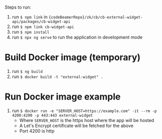 
Steps to run:
1. run `$ npm link` in `{codeBeamerRepo}/zk/cb/cb-external-widget-api/packages/cb-widget-api`
2. run `$ npm link cb-widget-api`
3. run `$ npm install` 
4. run `$ npx ng serve` to run the application in development mode

# Build Docker image (temporary)
1. run `$ ng build`
2. run `$ docker build -t "external-widget" .`

# Run Docker image example
1. run `$ docker run -e "SERVER_HOST=https://example.com" -it --rm -p 4200:4200 -p 443:443 external-widget`
   * Where `SERVER_HOST` is the https host where the app will be hosted
   * A Let's Encrypt certificate will be fetched for the above
   * Port 4200 is http
